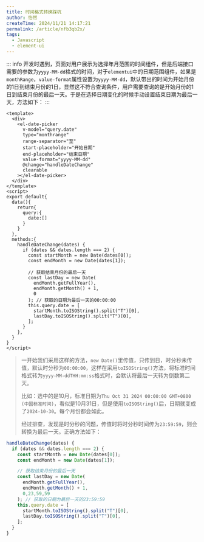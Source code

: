 ```yaml
---
title: 时间格式转换踩坑
author: 怡然
createTime: 2024/11/21 14:17:21
permalink: /article/nfb3qb2x/
tags:
  - Javascript
  - element-ui
---
```


::: info 
开发时遇到，页面对用户展示为选择年月范围的时间组件，但是后端接口需要的参数为`yyyy-MM-dd`格式的时间，对于`elementui`中的日期范围组件，如果是`monthRange`，`value-format`属性设置为`yyyy-MM-dd`，默认带出的时间为开始月份的1日到结束月份的1日，显然这不符合查询条件，用户需要查询的是开始月份的1日到结束月份的最后一天。于是在选择日期变化的时候手动设置结束日期为最后一天，方法如下：
:::

```vue
<template>
  <div>
    <el-date-picker
      v-model="query.date"
      type="monthrange"
      range-separator="至"
      start-placeholder="开始日期"
      end-placeholder="结束日期"
      value-format="yyyy-MM-dd"
      @change="handleDateChange"
      clearable
    ></el-date-picker>
  </div>
</template>
<script>
export default{
  data(){
    return{
      query:{
        date:[]
      }
    }
  },
  methods:{
    handleDateChange(dates) {
      if (dates && dates.length === 2) {
        const startMonth = new Date(dates[0]);
        const endMonth = new Date(dates[1]);

        // 获取结束月份的最后一天
        const lastDay = new Date(
          endMonth.getFullYear(),
          endMonth.getMonth() + 1,
          0
        ); // 获取的日期为最后一天的00:00:00
        this.query.date = [
          startMonth.toISOString().split("T")[0],
          lastDay.toISOString().split("T")[0],
        ];
      }
    },
  }
}
</script>
```

> 一开始我们采用这样的方法，`new Date()`里传值，只传到日，时分秒未传值，默认时分秒为`00:00:00`，这样在采用`toISOString()`方法，将标准时间格式转为`yyyy-MM-ddTHH:mm:ss`格式时，会默认将最后一天转为倒数第二天。
>
> 比如：选中的是10月，标准日期为`Thu Oct 31 2024 00:00:00 GMT+0800 (中国标准时间)`，看似是10月31日，但是使用`toISOString()`后，日期就变成了`2024-10-30`。每个月份都会如此。
>
> 经过排查，发现是时分秒的问题，传值时将时分秒时间传为`23:59:59`，则会转换为最后一天。正确方法如下：

```js
handleDateChange(dates) {
  if (dates && dates.length === 2) {
    const startMonth = new Date(dates[0]);
    const endMonth = new Date(dates[1]);

    // 获取结束月份的最后一天
    const lastDay = new Date(
      endMonth.getFullYear(),
      endMonth.getMonth() + 1,
      0,23,59,59
    ); // 获取的日期为最后一天的23:59:59
    this.query.date = [
      startMonth.toISOString().split("T")[0],
      lastDay.toISOString().split("T")[0],
    ];
  }
}
```